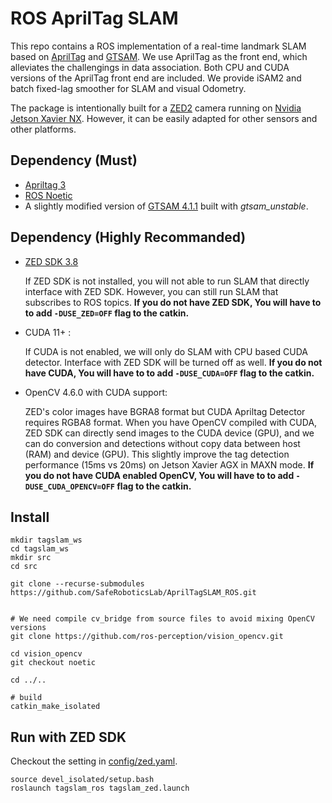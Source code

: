 
# ROS AprilTag SLAM

This repo contains a ROS implementation of a real-time landmark SLAM based on [AprilTag](https://github.com/AprilRobotics/apriltag) and [GTSAM](https://gtsam.org/). We use AprilTag as the front end, which alleviates the challengings in data association. Both CPU and CUDA versions of the AprilTag front end are included. We provide iSAM2 and batch fixed-lag smoother for SLAM and visual Odometry.

The package is intentionally built for a [ZED2](https://www.stereolabs.com/zed-2/) camera running on [Nvidia Jetson Xavier NX](https://www.nvidia.com/en-us/autonomous-machines/embedded-systems/jetson-xavier-nx/). However, it can be easily adapted for other sensors and other platforms.

## Dependency (Must)
* [Apriltag 3]((https://github.com/AprilRobotics/apriltag))
* [ROS Noetic](http://wiki.ros.org/noetic)
* A slightly modified version of [GTSAM 4.1.1](https://github.com/SafeRoboticsLab/gtsam/tree/release-4.1.1) built with *gtsam_unstable*.
## Dependency (Highly Recommanded)

* [ZED SDK 3.8](https://www.stereolabs.com/developers/release/)

    If ZED SDK is not installed, you will not able to run SLAM that directly interface with ZED SDK. However, you can still run SLAM that subscribes to ROS topics. **If you do not have ZED SDK, You will have to to add `-DUSE_ZED=OFF` flag to the catkin.**

* CUDA 11+ :

    If CUDA is not enabled, we will only do SLAM with CPU based CUDA detector. Interface with ZED SDK will be turned off as well. **If you do not have CUDA, You will have to to add `-DUSE_CUDA=OFF` flag to the catkin.**

* OpenCV 4.6.0 with CUDA support:

    ZED's color images have BGRA8 format but CUDA Apriltag Detector requires RGBA8 format. When you have OpenCV compiled with CUDA, ZED SDK can directly send images to the CUDA device (GPU), and we can do conversion and detections without copy data between host (RAM) and device (GPU). This slightly improve the tag detection performance (15ms vs 20ms) on Jetson Xavier AGX in MAXN mode. **If you do not have CUDA enabled OpenCV, You will have to to add `-DUSE_CUDA_OPENCV=OFF` flag to the catkin.**

## Install
```
mkdir tagslam_ws
cd tagslam_ws
mkdir src
cd src

git clone --recurse-submodules https://github.com/SafeRoboticsLab/AprilTagSLAM_ROS.git 


# We need compile cv_bridge from source files to avoid mixing OpenCV versions
git clone https://github.com/ros-perception/vision_opencv.git

cd vision_opencv
git checkout noetic

cd ../..

# build
catkin_make_isolated
```
 
## Run with ZED SDK
Checkout the setting in [config/zed.yaml](config/zed.yaml).

```
source devel_isolated/setup.bash
roslaunch tagslam_ros tagslam_zed.launch
```
